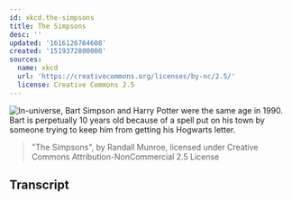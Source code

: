 ```yaml
---
id: xkcd.the-simpsons
title: The Simpsons
desc: ''
updated: '1616126764608'
created: '1519372800000'
sources:
  name: xkcd
  url: 'https://creativecommons.org/licenses/by-nc/2.5/'
  license: Creative Commons 2.5
---
```

![In-universe, Bart Simpson and Harry Potter were the same age in 1990. Bart is perpetually 10 years old because of a spell put on his town by someone trying to keep him from getting his Hogwarts letter.](https://imgs.xkcd.com/comics/the_simpsons.png)
> "The Simpsons", by Randall Munroe, licensed under Creative Commons Attribution-NonCommercial 2.5 License

## Transcript
